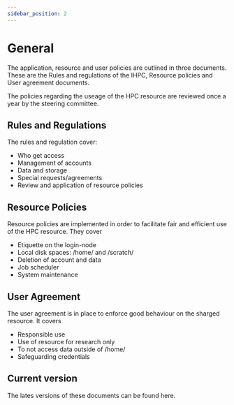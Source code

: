 ```yaml
---
sidebar_position: 2
---
```


# General

The application, resource and user policies are outlined in three documents. These are the Rules and regulations of the IHPC, Resource policies and User agreement documents.

The policies regarding the useage of the HPC resource are reviewed once a year by the steering committee.

## Rules and Regulations

The rules and regulation cover:
- Who get access
- Management of accounts 
- Data and storage
- Special requests/agreements
- Review and application of resource policies

## Resource Policies

Resource policies are implemented in order to facilitate fair and efficient use of the HPC resource. They cover
- Etiquette on the login-node
- Local disk spaces: /home/ and /scratch/
- Deletion of account and data
- Job scheduler
- System maintenance

## User Agreement

The user agreement is in place to enforce good behaviour on the sharged resource. It covers
- Responsible use
- Use of resource for research only
- To not access data outside of /home/
- Safeguarding credentials

## Current version

The lates versions of these documents can be found here.

